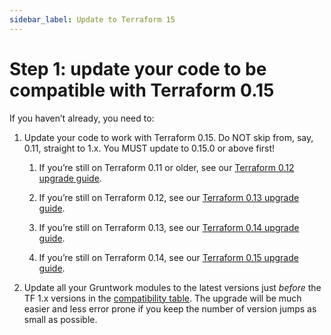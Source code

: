 ```yaml
---
sidebar_label: Update to Terraform 15
---
```


# Step 1: update your code to be compatible with Terraform 0.15

If you haven’t already, you need to:

1.  Update your code to work with Terraform 0.15. Do NOT skip from, say, 0.11, straight to 1.x. You MUST update to
    0.15.0 or above first!

    1.  If you’re still on Terraform 0.11 or older, see our
        [Terraform 0.12 upgrade guide](../../terraform-12/index.md).

    2.  If you’re still on Terraform 0.12, see our
        [Terraform 0.13 upgrade guide](../../terraform-13/index.md).

    3.  If you’re still on Terraform 0.13, see our
        [Terraform 0.14 upgrade guide](../../terraform-14/index.md).

    4.  If you’re still on Terraform 0.14, see our
        [Terraform 0.15 upgrade guide](../../terraform-15/index.md).

2.  Update all your Gruntwork modules to the latest versions just _before_ the TF 1.x versions in the [compatibility
    table](/guides/stay-up-to-date/terraform/terraform-1.x/deployment-walkthrough/step-2-update-references-to-the-gruntwork-infrastructure-as-code-library#version-compatibility-table). The upgrade will be much easier and less error prone if you keep the number of version jumps as small
    as possible.


<!-- ##DOCS-SOURCER-START
{
  "sourcePlugin": "local-copier",
  "hash": "79d751e6f54ffaa62190769a98e3b402"
}
##DOCS-SOURCER-END -->
